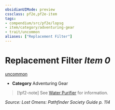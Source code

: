 ```yaml
---
obsidianUIMode: preview
cssclass: pf2e,pf2e-item
tags:
- compendium/src/pf2e/lopsg
- item/category/adventuring-gear
- trait/uncommon
aliases: ["Replacement Filter"]
---
```

# Replacement Filter *Item 0*  
[uncommon](/rules/traits/uncommon.md)  

- **Category** Adventuring Gear

> [!pf2-note]
> See [Water Purifier](/compendium/equipment/items/water-purifier-lopsg.md) for information.

*Source: Lost Omens: Pathfinder Society Guide p. 114*